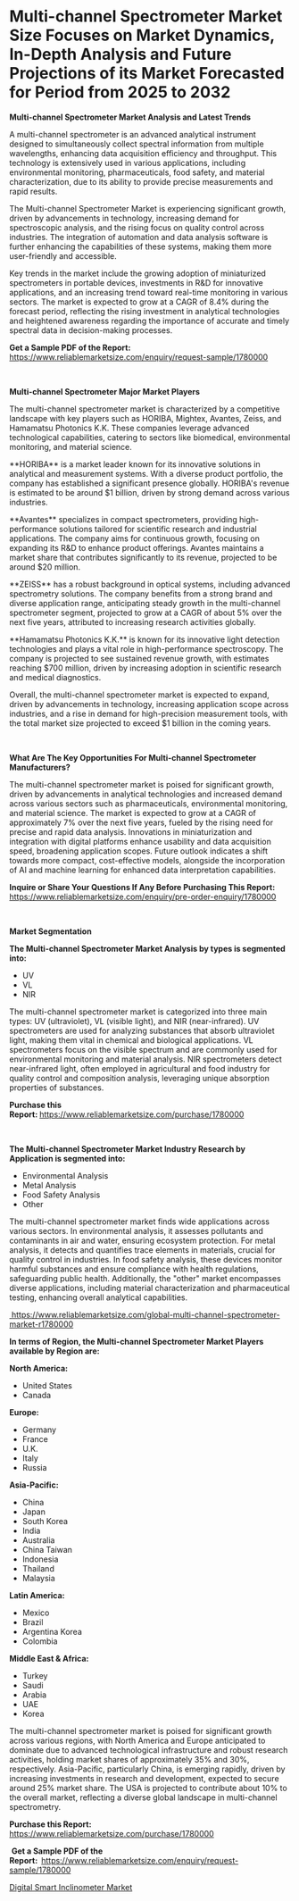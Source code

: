 <p><h1>Multi-channel Spectrometer Market Size Focuses on Market Dynamics, In-Depth Analysis and Future Projections of its Market Forecasted for Period from 2025 to 2032</h1></p><p><strong>Multi-channel Spectrometer Market Analysis and Latest Trends</strong></p>
<p><p>A multi-channel spectrometer is an advanced analytical instrument designed to simultaneously collect spectral information from multiple wavelengths, enhancing data acquisition efficiency and throughput. This technology is extensively used in various applications, including environmental monitoring, pharmaceuticals, food safety, and material characterization, due to its ability to provide precise measurements and rapid results.</p><p>The Multi-channel Spectrometer Market is experiencing significant growth, driven by advancements in technology, increasing demand for spectroscopic analysis, and the rising focus on quality control across industries. The integration of automation and data analysis software is further enhancing the capabilities of these systems, making them more user-friendly and accessible.</p><p>Key trends in the market include the growing adoption of miniaturized spectrometers in portable devices, investments in R&D for innovative applications, and an increasing trend toward real-time monitoring in various sectors. The market is expected to grow at a CAGR of 8.4% during the forecast period, reflecting the rising investment in analytical technologies and heightened awareness regarding the importance of accurate and timely spectral data in decision-making processes.</p></p>
<p><strong>Get a Sample PDF of the Report:&nbsp;</strong> <a href="https://www.reliablemarketsize.com/enquiry/request-sample/1780000?utm_campaign=3308&utm_medium=2&utm_source=Github&utm_content=ia&utm_term=25032025&utm_id=multi-channel-spectrometer">https://www.reliablemarketsize.com/enquiry/request-sample/1780000</a></p>
<p>&nbsp;</p>
<p><strong>Multi-channel Spectrometer Major Market Players</strong></p>
<p><p>The multi-channel spectrometer market is characterized by a competitive landscape with key players such as HORIBA, Mightex, Avantes, Zeiss, and Hamamatsu Photonics K.K. These companies leverage advanced technological capabilities, catering to sectors like biomedical, environmental monitoring, and material science.</p><p>**HORIBA** is a market leader known for its innovative solutions in analytical and measurement systems. With a diverse product portfolio, the company has established a significant presence globally. HORIBA's revenue is estimated to be around $1 billion, driven by strong demand across various industries.</p><p>**Avantes** specializes in compact spectrometers, providing high-performance solutions tailored for scientific research and industrial applications. The company aims for continuous growth, focusing on expanding its R&D to enhance product offerings. Avantes maintains a market share that contributes significantly to its revenue, projected to be around $20 million.</p><p>**ZEISS** has a robust background in optical systems, including advanced spectrometry solutions. The company benefits from a strong brand and diverse application range, anticipating steady growth in the multi-channel spectrometer segment, projected to grow at a CAGR of about 5% over the next five years, attributed to increasing research activities globally.</p><p>**Hamamatsu Photonics K.K.** is known for its innovative light detection technologies and plays a vital role in high-performance spectroscopy. The company is projected to see sustained revenue growth, with estimates reaching $700 million, driven by increasing adoption in scientific research and medical diagnostics.</p><p>Overall, the multi-channel spectrometer market is expected to expand, driven by advancements in technology, increasing application scope across industries, and a rise in demand for high-precision measurement tools, with the total market size projected to exceed $1 billion in the coming years.</p></p>
<p>&nbsp;</p>
<p><strong>What Are The Key Opportunities For Multi-channel Spectrometer Manufacturers?</strong></p>
<p><p>The multi-channel spectrometer market is poised for significant growth, driven by advancements in analytical technologies and increased demand across various sectors such as pharmaceuticals, environmental monitoring, and material science. The market is expected to grow at a CAGR of approximately 7% over the next five years, fueled by the rising need for precise and rapid data analysis. Innovations in miniaturization and integration with digital platforms enhance usability and data acquisition speed, broadening application scopes. Future outlook indicates a shift towards more compact, cost-effective models, alongside the incorporation of AI and machine learning for enhanced data interpretation capabilities.</p></p>
<p><strong>Inquire or Share Your Questions If Any Before Purchasing This Report:</strong> <a href="https://www.reliablemarketsize.com/enquiry/pre-order-enquiry/1780000?utm_campaign=3308&utm_medium=2&utm_source=Github&utm_content=ia&utm_term=25032025&utm_id=multi-channel-spectrometer">https://www.reliablemarketsize.com/enquiry/pre-order-enquiry/1780000</a></p>
<p>&nbsp;</p>
<p><strong>Market Segmentation</strong></p>
<p><strong>The Multi-channel Spectrometer Market Analysis by types is segmented into:</strong></p>
<p><ul><li>UV</li><li>VL</li><li>NIR</li></ul></p>
<p><p>The multi-channel spectrometer market is categorized into three main types: UV (ultraviolet), VL (visible light), and NIR (near-infrared). UV spectrometers are used for analyzing substances that absorb ultraviolet light, making them vital in chemical and biological applications. VL spectrometers focus on the visible spectrum and are commonly used for environmental monitoring and material analysis. NIR spectrometers detect near-infrared light, often employed in agricultural and food industry for quality control and composition analysis, leveraging unique absorption properties of substances.</p></p>
<p><strong>Purchase this Report:&nbsp;</strong><a href="https://www.reliablemarketsize.com/purchase/1780000?utm_campaign=3308&utm_medium=2&utm_source=Github&utm_content=ia&utm_term=25032025&utm_id=multi-channel-spectrometer">https://www.reliablemarketsize.com/purchase/1780000</a></p>
<p>&nbsp;</p>
<p><strong>The Multi-channel Spectrometer Market Industry Research by Application is segmented into:</strong></p>
<p><ul><li>Environmental Analysis</li><li>Metal Analysis</li><li>Food Safety Analysis</li><li>Other</li></ul></p>
<p><p>The multi-channel spectrometer market finds wide applications across various sectors. In environmental analysis, it assesses pollutants and contaminants in air and water, ensuring ecosystem protection. For metal analysis, it detects and quantifies trace elements in materials, crucial for quality control in industries. In food safety analysis, these devices monitor harmful substances and ensure compliance with health regulations, safeguarding public health. Additionally, the "other" market encompasses diverse applications, including material characterization and pharmaceutical testing, enhancing overall analytical capabilities.</p></p>
<p><a href="https://www.reliablemarketsize.com/global-multi-channel-spectrometer-market-r1780000?utm_campaign=3308&utm_medium=2&utm_source=Github&utm_content=ia&utm_term=25032025&utm_id=multi-channel-spectrometer">&nbsp;https://www.reliablemarketsize.com/global-multi-channel-spectrometer-market-r1780000</a></p>
<p><strong>In terms of Region, the Multi-channel Spectrometer Market Players available by Region are:</strong></p>
<p>
    <p> <strong> North America: </strong>
        <ul>
            <li>United States</li>
            <li>Canada</li>
        </ul>
        </p> 
    <p> <strong> Europe: </strong>
        <ul>
            <li>Germany</li>
            <li>France</li>
            <li>U.K.</li>
            <li>Italy</li>
            <li>Russia</li>
        </ul>
        </p> 
    <p> <strong> Asia-Pacific: </strong>
        <ul>
            <li>China</li>
            <li>Japan</li>
            <li>South Korea</li>
            <li>India</li>
            <li>Australia</li>
            <li>China Taiwan</li>
            <li>Indonesia</li>
            <li>Thailand</li>
            <li>Malaysia</li>
        </ul>
        </p> 
    <p> <strong> Latin America: </strong>
        <ul>
            <li>Mexico</li>
            <li>Brazil</li>
            <li>Argentina Korea</li>
            <li>Colombia</li>
        </ul>
        </p> 
    <p> <strong> Middle East & Africa: </strong>
        <ul>
            <li>Turkey</li>
            <li>Saudi</li>
            <li>Arabia</li>
            <li>UAE</li>
            <li>Korea</li>
        </ul>
    </p>
    </p>
<p><p>The multi-channel spectrometer market is poised for significant growth across various regions, with North America and Europe anticipated to dominate due to advanced technological infrastructure and robust research activities, holding market shares of approximately 35% and 30%, respectively. Asia-Pacific, particularly China, is emerging rapidly, driven by increasing investments in research and development, expected to secure around 25% market share. The USA is projected to contribute about 10% to the overall market, reflecting a diverse global landscape in multi-channel spectrometry.</p></p>
<p><strong>Purchase this Report: </strong><a href="https://www.reliablemarketsize.com/purchase/1780000?utm_campaign=3308&utm_medium=2&utm_source=Github&utm_content=ia&utm_term=25032025&utm_id=multi-channel-spectrometer">https://www.reliablemarketsize.com/purchase/1780000</a></p>
<p>&nbsp;<strong>Get a Sample PDF of the Report:&nbsp;&nbsp;</strong><a href="https://www.reliablemarketsize.com/enquiry/request-sample/1780000?utm_campaign=3308&utm_medium=2&utm_source=Github&utm_content=ia&utm_term=25032025&utm_id=multi-channel-spectrometer">https://www.reliablemarketsize.com/enquiry/request-sample/1780000</a></p>
<p><strong></strong></p>
<p><p><a href="https://github.com/forgazerbyjt/Market-Research-Report-List-1/blob/main/digital-smart-inclinometer-market.md?utm_campaign=3308&utm_medium=2&utm_source=Github&utm_content=ia&utm_term=25032025&utm_id=multi-channel-spectrometer">Digital Smart Inclinometer Market</a></p></p>
